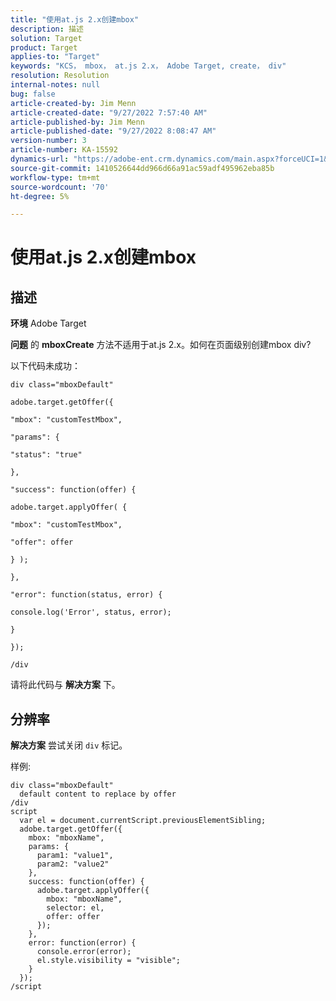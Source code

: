 ```yaml
---
title: "使用at.js 2.x创建mbox"
description: 描述
solution: Target
product: Target
applies-to: "Target"
keywords: "KCS， mbox， at.js 2.x， Adobe Target, create， div"
resolution: Resolution
internal-notes: null
bug: false
article-created-by: Jim Menn
article-created-date: "9/27/2022 7:57:40 AM"
article-published-by: Jim Menn
article-published-date: "9/27/2022 8:08:47 AM"
version-number: 3
article-number: KA-15592
dynamics-url: "https://adobe-ent.crm.dynamics.com/main.aspx?forceUCI=1&pagetype=entityrecord&etn=knowledgearticle&id=5b79e70b-3a3e-ed11-9db1-0022480866ad"
source-git-commit: 1410526644dd966d66a91ac59adf495962eba85b
workflow-type: tm+mt
source-wordcount: '70'
ht-degree: 5%

---
```


# 使用at.js 2.x创建mbox

## 描述


<b>环境</b>
Adobe Target

<b>问题</b>
的 <b>mboxCreate</b> 方法不适用于at.js 2.x。如何在页面级别创建mbox div?

以下代码未成功：


```
div class="mboxDefault"

adobe.target.getOffer({

"mbox": "customTestMbox",

"params": {

"status": "true"

},

"success": function(offer) {

adobe.target.applyOffer( {

"mbox": "customTestMbox",

"offer": offer

} );

},

"error": function(status, error) {

console.log('Error', status, error);

}

});

/div
```




请将此代码与 <b>解决方案</b> 下。


## 分辨率


<b>解决方案</b>
尝试关闭 `div` 标记。

样例:


```
div class="mboxDefault" 
  default content to replace by offer 
/div 
script 
  var el = document.currentScript.previousElementSibling;
  adobe.target.getOffer({
    mbox: "mboxName",
    params: {
      param1: "value1",
      param2: "value2"
    },
    success: function(offer) {
      adobe.target.applyOffer({
        mbox: "mboxName",
        selector: el,
        offer: offer
      });
    },
    error: function(error) {
      console.error(error);
      el.style.visibility = "visible";
    }
  });
/script
```

